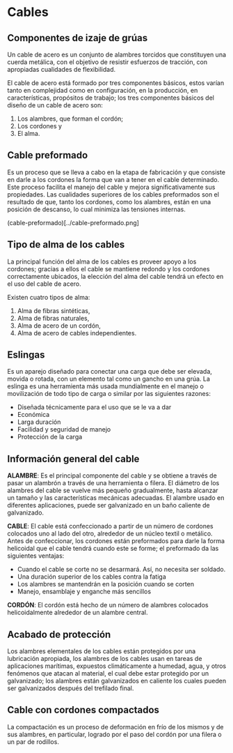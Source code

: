 # Cables

## Componentes de izaje de grúas
Un cable de acero es un conjunto de alambres torcidos que constituyen una cuerda metálica, con el objetivo de resistir esfuerzos de tracción, con apropiadas cualidades de flexibilidad.

El cable de acero está formado por tres componentes básicos, estos varían tanto en complejidad como en configuración, en la producción, en características, propósitos de trabajo; los tres componentes básicos del diseño de un cable de acero son:

1. Los alambres, que forman el cordón;
2. Los cordones y
3. El alma.

## Cable preformado
Es un proceso que se lleva a cabo en la etapa de fabricación y que consiste en darle a los cordones la forma que van a tener en el cable determinado. Este proceso facilita el manejo del cable y mejora significativamente sus propiedades. Las cualidades superiores de los cables preformados son el resultado de que, tanto los cordones, como los alambres, están en una posición de descanso, lo cual minimiza las tensiones internas.

(cable-preformado)[../cable-preformado.png]

## Tipo de alma de los cables
La principal función del alma de los cables es proveer apoyo a los cordones; gracias a ellos el cable se mantiene redondo y los cordones correctamente ubicados, la elección del alma del cable tendrá un efecto en el uso del cable de acero.

Existen cuatro tipos de alma:

1. Alma de fibras sintéticas,
2. Alma de fibras naturales,
3. Alma de acero de un cordón,
4. Alma de acero de cables independientes.

## Eslingas
Es un aparejo diseñado para conectar una carga que debe ser elevada, movida o rotada, con un elemento tal como un gancho en una grúa. La eslinga es una herramienta más usada mundialmente en el manejo o movilización de todo tipo de carga o similar por las siguientes razones:

* Diseñada técnicamente para el uso que se le va a dar
* Económica
* Larga duración
* Facilidad y seguridad de manejo
* Protección de la carga

## Información general del cable

**ALAMBRE**: Es el principal componente del cable y se obtiene a través de pasar un alambrón a través de una herramienta o filera. El diámetro de los alambres del cable se vuelve más pequeño gradualmente, hasta alcanzar un tamaño y las características mecánicas adecuadas. El alambre usado en diferentes aplicaciones, puede ser galvanizado en un baño caliente de galvanizado.

**CABLE**: El cable está confeccionado a partir de un número de cordones colocados uno al lado del otro, alrededor de un núcleo textil o metálico. Antes de confeccionar, los cordones están preformados para darle la forma helicoidal que el cable tendrá cuando este se forme; el preformado da las siguientes ventajas:

* Cuando el cable se corte no se desarmará. Así, no necesita ser soldado.
* Una duración superior de los cables contra la fatiga
* Los alambres se mantendrán en la posición cuando se corten
* Manejo, ensamblaje y enganche más sencillos

**CORDÓN**: El cordón está hecho de un número de alambres colocados helicoidalmente alrededor de un alambre central.

## Acabado de protección
Los alambres elementales de los cables están protegidos por una lubricación apropiada, los alambres de los cables usan en tareas de aplicaciones marítimas, expuestos climáticamente a humedad, agua, y otros fenómenos que atacan al material, el cual debe estar protegido por un galvanizado; los alambres están galvanizados en caliente los cuales pueden ser galvanizados después del trefilado final.

## Cable con cordones compactados
La compactación es un proceso de deformación en frío de los mismos y de sus alambres, en particular, logrado por el paso del cordón por una filera o un par de rodillos.
